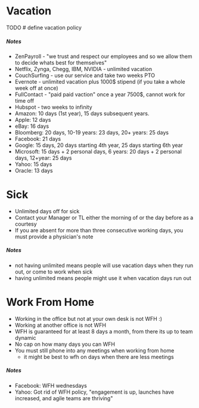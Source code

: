 # Vacation

TODO # define vacation policy

##### Notes
  - ZenPayroll - "we trust and respect our employees and so we allow them to decide whats best for themselves"
  - Netflix, Zynga, Chegg, IBM, NVIDIA - unlimited vacation 
  - CouchSurfing - use our service and take two weeks PTO
  - Evernote - unlimited vacation plus 1000$ stipend (if you take a whole week off at once) 
  - FullContact - "paid paid vaction" once a year 7500$, cannot work for time off
  - Hubspot - two weeks to infinity 
  - Amazon: 10 days (1st year), 15 days subsequent years.
  - Apple: 12 days
  - eBay: 16 days
  - Bloomberg: 20 days, 10-19 years: 23 days, 20+ years: 25 days
  - Facebook: 21 days
  - Google: 15 days, 20 days starting 4th year, 25 days starting 6th year
  - Microsoft: 15 days + 2 personal days, 6 years: 20 days + 2 personal days, 12+year: 25 days
  - Yahoo: 15 days
  - Oracle: 13 days
  
# Sick
  - Unlimited days off for sick
  - Contact your Manager or TL either the morning of or the day before as a courtesy 
  - If you are absent for more than three consecutive working days, you must provide a physician's note
  
##### Notes
  - not having unlimited means people will use vacation days when they run out, or come to work when sick
  - having unlimited means people might use it when vacation days run out
  

# Work From Home

  - Working in the office but not at your own desk is not WFH :)
  - Working at another office is not WFH
  - WFH is guaranteed for at least 8 days a month, from there its up to team dynamic
  - No cap on how many days you can WFH
  - You must still phone into any meetings when working from home
    - it might be best to wfh on days when there are less meetings 
  
##### Notes
  
  - Facebook: WFH wednesdays
  - Yahoo: Got rid of WFH policy, "engagement is up, launches have increased, and agile teams are thriving"
  
  
  
